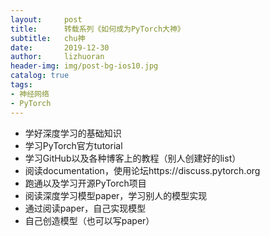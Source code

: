 ```yaml
---
layout:     post
title:      转载系列《如何成为PyTorch大神》
subtitle:   chu神
date:       2019-12-30
author:     lizhuoran
header-img: img/post-bg-ios10.jpg
catalog: true
tags:
- 神经网络
- PyTorch
---
```


- 学好深度学习的基础知识
- 学习PyTorch官方tutorial
- 学习GitHub以及各种博客上的教程（别人创建好的list）
- 阅读documentation，使用论坛https://discuss.pytorch.org
- 跑通以及学习开源PyTorch项目
- 阅读深度学习模型paper，学习别人的模型实现
- 通过阅读paper，自己实现模型
- 自己创造模型（也可以写paper）